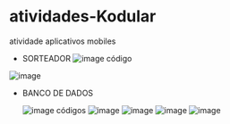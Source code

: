 # atividades-Kodular

atividade aplicativos mobiles

* SORTEADOR
![image](https://github.com/user-attachments/assets/56a35f4d-ede1-4351-87c0-c5689c5fa04c)
código

![image](https://github.com/user-attachments/assets/7a2678ac-6679-4af3-93cb-77ba021c45a3)

* BANCO DE DADOS

  ![image](https://github.com/user-attachments/assets/362a3c30-f76b-4a38-9f92-43724624fdcb)
  códigos
  ![image](https://github.com/user-attachments/assets/2aefbca6-189b-4e9c-bdda-590a2b8fb648)
  ![image](https://github.com/user-attachments/assets/a07e6500-016b-4b89-8715-4be51d3a520d)
![image](https://github.com/user-attachments/assets/73aacf2b-5427-435d-83be-b7e2f27543c4)
![image](https://github.com/user-attachments/assets/9c680a5a-92a4-4c4c-b8c3-d4919b478c94)



